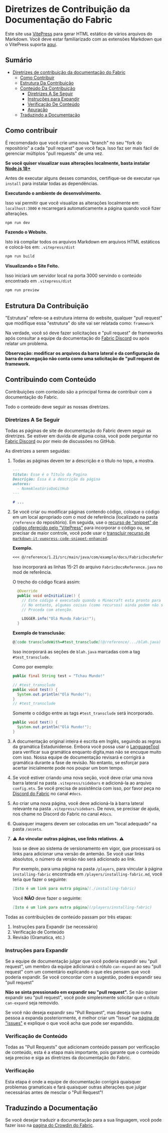 # Diretrizes de Contribuição da Documentação do Fabric

Este site usa [VitePress](https://vitepress.dev/) para gerar HTML estático de vários arquivos do Markdown. Você deve estar familiarizado com as extensões Markdown que o VitePress suporta [aqui](https://vitepress.dev/guide/markdown#features).

## Sumário

- [Diretrizes de contribuição da documentação do Fabric](#fabric-documentation-contribution-guidelines)
  - [Como Contribuir](#how-to-contribute)
  - [Estrutura Da Contribuição](#contributing-framework)
  - [Conteúdo Da Contribuição](#contributing-content)
    - [Diretrizes A Se Seguir](#style-guidelines)
    - [Instruções para Expandir](#guidance-for-expansion)
    - [Verificação De Conteúdo](#content-verification)
    - [Apuração](#cleanup)
  - [Traduzindo a Documentação](#translating-documentation)

## Como contribuir

É recomendado que você crie uma nova "branch" no seu "fork do repositório" a cada "pull request" que você faça. Isso faz ser mais fácil de gerenciar múltiplos "pull requests" de uma vez.

**Se você quiser visualizar suas alterações localmente, basta instalar [Node.js 18+](https://nodejs.org/en/)**

Antes de executar alguns desses comandos, certifique-se de executar `npm install` para instalar todas as dependências.

**Executando o ambiente de desenvolvimento.**

Isso vai permitir que você visualize as alterações localmente em: `localhost:3000` e recarregará automaticamente a página quando você fizer alterações.

```sh
npm run dev
```

**Fazendo o Website.**

Isto irá compilar todos os arquivos Markdown em arquivos HTML estáticos e colocá-los em: `.vitepress/dist`

```sh
npm run build
```

**Visualizando o Site Feito.**

Isso iniciará um servidor local na porta 3000 servindo o conteúdo encontrado em `.vitepress/dist`

```sh
npm run preview
```

## Estrutura Da Contribuição

"Estrutura" refere-se a estrutura interna do website, qualquer "pull request" que modifique essa "estrutura" do site vai ser relatada como: `framework`

Na verdade, você só deve fazer solicitações e "pull request" de frameworks após consultar a equipe da documentação do [Fabric Discord](https://discord.gg/v6v4pMv) ou após relatar um problema.

**Observação: modificar os arquivos da barra lateral e da configuração da barra de navegação não conta como uma solicitação de "pull request de framework.**

## Contribuindo com Conteúdo

Contribuições com conteúdo são a principal forma de contribuir com a documentação do Fabric.

Todo o conteúdo deve seguir as nossas diretrizes.

### Diretrizes A Se Seguir

Todas as páginas de site de documentação do Fabric devem seguir as diretrizes. Se estiver em duvida de alguma coisa, você pode perguntar no [Fabric Discord](https://discord.gg/v6v4pMv) ou por meio de discussões no GitHub.

As diretrizes a serem seguidas:

1. Todas as páginas devem ter a descrição e o título no topo, a mostra.

   ```md
   ---
   título: Esse é o Título da Pagina
   Descrição: Essa é a descrição da página
   autores:
     - NomeAleatórioDoGitHub
   ---

   # ...
   ```

2. Se você criar ou modificar páginas contendo código, coloque o código em um local apropriado com o mod de referência (localizado na pasta `/reference` do repositório). Em seguida, use o [recurso de "snippet" de código oferecido pelo "VitePress"](https://vitepress.dev/guide/markdown#import-code-snippets) para incorporar o código ou, se precisar de maior controle, você pode usar o [transcluir recurso de `markdown-it-vuepress-code-snippet-enhanced`](https://github.com/fabioaanthony/markdown-it-vuepress-code-snippet-enhanced).

   **Exemplo.**

   ```md
   <<< @/reference/1.21/src/main/java/com/example/docs/FabricDocsReference.java{15-21 java}
   ```

   Isso incorporará as linhas 15-21 do arquivo `FabricDocsReference.java` no mod de referência.

   O trecho do código ficará assim:

   ```java
     @Override
     public void onInitialize() {
       // Este código é executado quando o Minecraft esta pronto para carregar mods.
       // No entanto, algumas coisas (como recursos) ainda podem não ser inicializadas.
       // Proceda com atenção.

       LOGGER.info("Olá Mundo Fabric!");
     }
   ```

   **Exemplo de transclusão:**

   ```md
   @[code transcludeWith=#test_transclude](@/reference/.../blah.java)
   ```

   Isso incorporará as seções de `blah.java` marcadas com a tag `#test_transclude`.

   Como por exemplo:

   ```java
   public final String test = "Tchau Mundo!"

   // #test_transclude
   public void test() {
     System.out.println("Olá Mundo!");
   }
   // #test_transclude
   ```

   Somente o código entre as tags `#test_transclude` será incorporado.

   ```java
   public void test() {
     System.out.println("Olá Mundo!");
   }
   ```

3. A documentação original inteira é escrita em Inglês, seguindo as regras da gramática Estadunidense. Embora você possa usar o [LanguageTool](https://languagetool.org/) para verificar sua gramática enquanto digita,mas não se encuque muito com isso. Nossa equipe de documentação revisará e corrigirá a gramática durante a fase de revisão. No entanto, se esforçar para acertar inicialmente pode nos poupar um bom tempo.

4. Se você estiver criando uma nova seção, você deve criar uma nova barra lateral na pasta `.vitepress/sidebars` e adicioná-la ao arquivo `config.mts`. Se você precisa de assistência com isso, por favor peça no [Discord do Fabric](https://discord.gg/v6v4pMv) no canal `#docs`.

5. Ao criar uma nova página, você deve adicioná-la à barra lateral relevante na pasta `.vitepress/sidebars`. De novo, se precisar de ajuda, nos chame no Discord do Fabric no canal `#docs`.

6. Quaisquer imagens devem ser colocadas em um "local adequado" na pasta `/assets`.

7. ⚠️ **Ao vincular outras páginas, use links relativos.** ⚠️

   Isso se deve ao sistema de versionamento em vigor, que processará os links para adicionar uma versão de antemão. Se você usar links absolutos, o número da versão não será adicionado ao link.

   Por exemplo, para uma página na pasta `/players`, para vincular à página `installing-fabric` encontrada em `/players/installing-fabric.md`, você teria que fazer o seguinte:

   ```md
   [Isto é um link para outra página](./installing-fabric)
   ```

   Você **NÃO** deve fazer o seguinte:

   ```md
   [Isto é um link para outra página](/players/installing-fabric)
   ```

Todas as contribuições de conteúdo passam por três etapas:

1. Instruções para Expandir (se necessário)
2. Verificação de Conteúdo
3. Revisão (Gramatica, etc.)

### Instruções para Expandir

Se a equipe de documentação julgar que você poderia expandir seu "pull request", um membro da equipe adicionará o rótulo `can-expand` ao seu "pull request" com um comentário explicando o que eles pensam que você poderia expandir. Se você concordar com a sugestão, poderá expandir seu "pull request"

**Não se sinta pressionado em expandir seu "pull request".** Se não quiser expandir seu "pull request", você pode simplesmente solicitar que o rótulo `can-expand` seja removido.

Se você não deseja expandir seu "Pull Request", mas deseja que outra pessoa a expanda posteriormente, é melhor criar um "Issue" na [página de "issues"](https://github.com/FabricMC/fabric-docs/issues) e explique o que você acha que pode ser expandido.

### Verificação de Conteúdo

Todas as "Pull Requests" que adicionam conteúdo passam por verificação de conteúdo, esta é a etapa mais importante, pois garante que o conteúdo seja preciso e siga as diretrizes da documentação do Fabric.

### Verificação

Esta etapa é onde a equipe de documentação corrigirá quaisquer problemas gramaticais e fará quaisquer outras alterações que julgar necessárias antes de mesclar o "Pull Request"!

## Traduzindo a Documentação

Se você desejar traduzir a documentação para a sua linguagem, você pode fazer isso na [pagina do Crowdin do Fabric](https://crowdin.com/project/fabricmc).
